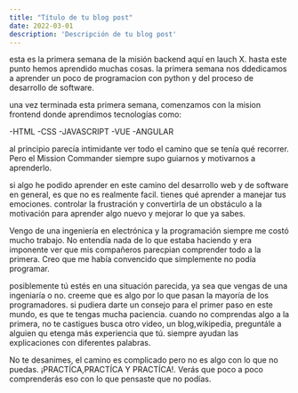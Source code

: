 ```yaml
---
title: "Título de tu blog post"
date: 2022-03-01
description: 'Descripción de tu blog post'
---
```


esta es la primera semana de la misión backend aquí en lauch X. hasta este punto hemos aprendido muchas cosas.
la primera semana nos ddedicamos a aprender un poco de programacion con python y del proceso de desarrollo de software.

una vez terminada esta primera semana, comenzamos con la mision frontend donde aprendimos tecnologías como:

-HTML
-CSS
-JAVASCRIPT
-VUE
-ANGULAR

al principio parecía intimidante ver todo el camino que se tenía qué recorrer. Pero el Mission Commander siempre supo guiarnos y motivarnos a aprenderlo.

si algo he podido aprender en este camino del desarrollo web y de software en general, es que no es realmente facil. tienes qué aprender a manejar tus emociones. 
controlar la frustración y convertirla de un obstáculo a la motivación para aprender algo nuevo y mejorar lo que ya sabes.

Vengo de una ingeniería en electrónica y la programación siempre me costó mucho trabajo. No entendía nada de lo que estaba haciendo 
y era imponente ver que mis compañeros parecpian comprender todo a la primera. Creo que me había convencido que simplemente no podía programar. 

posiblemente tú estés en una situación parecida, ya sea que vengas de una ingeniaría o no. creeme que es algo por lo que pasan la mayoría de los programadores.
si pudiera darte un consejo para el primer paso en este mundo, es que te tengas mucha paciencia. cuando no comprendas algo a la primera, no te castigues busca 
otro video, un blog,wikipedia, preguntále a alguien qu etenga más experiencia que tú. siempre ayudan las explicaciones con diferentes palabras.

No te desanimes, el camino es complicado pero no es algo con lo que no puedas. ¡PRACTÍCA,PRACTÍCA Y PRACTÍCA!. Verás que poco a poco comprenderás eso con lo que pensaste
que no podías.
